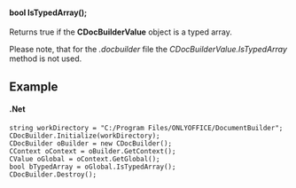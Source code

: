 #### bool IsTypedArray();

Returns true if the **CDocBuilderValue** object is a typed array.

Please note, that for the *.docbuilder* file the *CDocBuilderValue.IsTypedArray* method is not used.

## Example

#### .Net

```
string workDirectory = "C:/Program Files/ONLYOFFICE/DocumentBuilder";
CDocBuilder.Initialize(workDirectory);
CDocBuilder oBuilder = new CDocBuilder();
CContext oContext = oBuilder.GetContext();
CValue oGlobal = oContext.GetGlobal();
bool bTypedArray = oGlobal.IsTypedArray();
CDocBuilder.Destroy();
```
